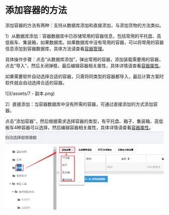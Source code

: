 # 添加容器的方法

添加容器的方法有两种：支持从数据库添加和直接添加，与添加货物的方法类似。

1）从数据库添加：容器数据库中已存储常用的容器信息，包括常用的平托盘、高低板车、集装箱，如果数据库。如果数据库中没有常用的容器，可以将常用的容器信息添加到容器数据库，具体方法请查看[容器管理](https://doc.zhuangxiang.com/liu-3001-rong-qi-guan-li.html)。

具体操作步骤：点击“从数据库添加”，弹出常用的容器，添加装载需要用的容器，点击“导入”，然后关闭弹框，最后编辑容器相关属性，具体详情请查看[容器属性](https://legacy.gitbook.com/book/loadmaster/loadmaster-manual/edit#)。

如果需要软件自动选择合适的容器，只需将同类型的容器都导入，最后计算方案时软件就会自动选择合适的容器。





![](/assets/7 - 副本.png)

2）直接添加：当容器数据库中没有所需的容器，可通过直接添加的方式添加容器。

点击“添加容器”，然后根据需求选择容器的类型，有平托盘、箱子、集装箱、高低板车4种容器可以选择，然后编辑容器相关属性，具体详情请查看[容器属性](https://legacy.gitbook.com/book/loadmaster/loadmaster-manual/edit#)。![](/assets/nn.png)


